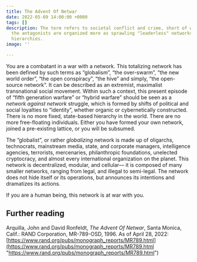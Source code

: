 ```yaml
---
title: The Advent Of Netwar
date: 2022-05-09 14:00:00 +0000
tags: []
description: The term refers to societal conflict and crime, short of war, in which
  the antagonists are organized more as sprawling "leaderless" networks than as tight-knit
  hierarchies.
image: ''

---
```

You are a combatant in a war with a network. This totalizing network has been defined by such terms as “globalism”, “the over-swarm”, “the new world order”, “the open conspiracy”, “the hive” and simply, “the open-source network”. It can be described as an extremist, maximalist transnational social movement. Within such a context, this present episode of “fifth generation warfare” or “hybrid warfare” should be seen as a _network against network_ struggle, which is formed by shifts of political and social loyalties to “identity”, whether organic or cybernetically constructed. There is no more fixed, state-based hierarchy in the world. There are no more free-floating individuals. Either you have formed your own network, joined a pre-existing lattice, or you will be subsumed.  
  
The “globalist”, or rather _globalizing_ network is made up of oligarchs, technocrats, mainstream media, state, and corporate managers, intelligence agencies, terrorists, mercenaries, philanthropic foundations, unelected cryptocracy, and almost every international organization on the planet. This network is decentralized, modular, and cellular— it is composed of many smaller networks, ranging from legal, and illegal to semi-legal. The network does not hide itself or its operations, but announces its intentions and dramatizes its actions.

If you are a human being, this network is at war with you.

## Further reading

Arquilla, John and David Ronfeldt, _The Advent Of Netwar_, Santa Monica, Calif.: RAND Corporation, MR-789-OSD, 1996. As of April 28, 2022: [https://www.rand.org/pubs/monograph_reports/MR789.html](https://www.rand.org/pubs/monograph_reports/MR789.html "https://www.rand.org/pubs/monograph_reports/MR789.html")